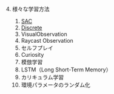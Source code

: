 4. 様々な学習方法

    1. [SAC](4_1.md)
    2. [Discrete](4_2.md)
    3. VisualObservation
    4. Raycast Observation
    5. セルフプレイ
    6. Curiosity
    7. 模倣学習
    8. LSTM（Long Short-Term Memory）
    9. カリキュラム学習
    10. 環境パラメータのランダム化

